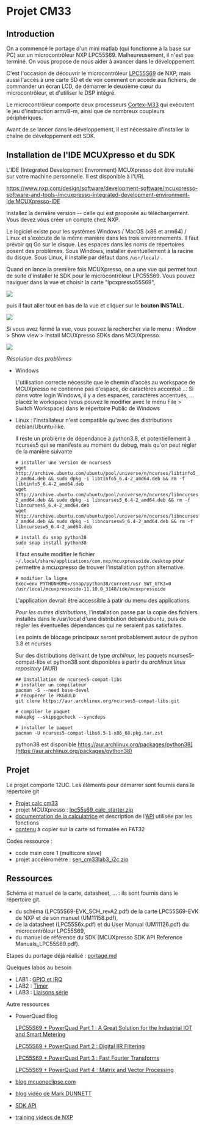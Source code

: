 # Projet CM33

## Introduction

On a commencé le portage d'un mini matlab (qui fonctionne à la base sur PC) sur un microcontrôleur NXP LPC55S69. Malheureusement, il n'est pas terminé. On vous propose de nous aider à avancer dans le développement.

C'est l'occasion de découvrir le microcontrôleur [LPC55S69](https://www.nxp.com/products/processors-and-microcontrollers/arm-microcontrollers/general-purpose-mcus/lpc5500-cortex-m33/high-efficiency-arm-cortex-m33-based-microcontroller-family:LPC55S6x) de NXP, mais aussi l'accès à une carte SD et de voir comment on accède aux fichiers, de commander un écran LCD, de démarrer le deuxième cœur du microcontrôleur, et d'utiliser le DSP intégré.

Le microcontrôleur comporte deux processeurs [Cortex-M33](doc/ARM/Arm-Cortex-M33-Processor-Datasheet.pdf) qui exécutent le jeu d'instruction armv8-m, ainsi que de nombreux coupleurs périphériques.

Avant de se lancer dans le développement, il est nécessaire d'installer la chaîne de développement edt SDK.


## Installation de l'IDE MCUXpresso et du SDK

L'IDE (Integrated Development Envronment) MCUXpresso doit être installé sur votre machine personnelle. Il est disponible à l'URL

https://www.nxp.com/design/software/development-software/mcuxpresso-software-and-tools-/mcuxpresso-integrated-development-environment-ide:MCUXpresso-IDE

Installez la dernière version -- celle qui est proposée au téléchargement. Vous devez vous créer un compte chez NXP.

Le logiciel existe pour les systèmes Windows / MacOS (x86 et arm64) / Linux et s'exécute de la même manière dans les trois environnements. Il faut prévoir qq Go sur le disque. Les espaces dans les noms de répertoires posent des problèmes. Sous Windows, installer éventuellement à la racine du disque. Sous Linux, il installe par défaut dans `/usr/local/` .

Quand on lance la première fois MCUXpresso, on a une vue qui permet tout de suite d'installer le SDK pour le microcontrôleur LPC55S69. Vous pouvez naviguer dans la vue et choisir la carte "lpcxpresso55S69",

![](images/install1.png)

puis il faut aller tout en bas de la vue et cliquer sur le **bouton INSTALL**.

![](images/install2.png)

Si vous avez fermé la vue, vous pouvez la rechercher via le menu : Window > Show view > Install MCUXpresso SDKs   dans MCUXpresso.

![](images/install3.png)

*Résolution des problèmes*

* Windows

	L'utilisation correcte nécessite que le chemin d'accès au workspace de MCUXpresso ne contienne pas d'espace, de caractères accentué ... Si dans votre login Windows, il y a des espaces, caractères accentués, ... placez le workspace (vous pouvez le modifier avec le menu File > Switch Workspace) dans le répertoire Public de Windows

* Linux : l'installateur n'est compatible qu'avec des distributions debian/Ubuntu-like.

	Il reste un problème de dépendance à python3.8, et potentiellement à ncurses5 qui se manifeste au moment du debug, mais qu'on peut régler de la manière suivante

	```
	# installer une version de ncurses5
	wget http://archive.ubuntu.com/ubuntu/pool/universe/n/ncurses/libtinfo5_6.4-2_amd64.deb && sudo dpkg -i libtinfo5_6.4-2_amd64.deb && rm -f libtinfo5_6.4-2_amd64.deb
	wget http://archive.ubuntu.com/ubuntu/pool/universe/n/ncurses/libncurses5_6.4-2_amd64.deb && sudo dpkg -i libncurses5_6.4-2_amd64.deb && rm -f libncurses5_6.4-2_amd64.deb
	wget http://archive.ubuntu.com/ubuntu/pool/universe/n/ncurses/libncursesw5_6.4-2_amd64.deb && sudo dpkg -i libncursesw5_6.4-2_amd64.deb && rm -f libncursesw5_6.4-2_amd64.deb
	
	# install du snap python38
	sudo snap install python38
	```
	
	Il faut ensuite modifier le fichier `~/.local/share/applications/com.nxp/mcuxpressoide.desktop` pour permettre à mcuxpresso de trouver l'installation python alternative.
	
	```
	# modifier la ligne
	Exec=env PYTHONHOME=/snap/python38/current/usr SWT_GTK3=0 /usr/local/mcuxpressoide-11.10.0_3148/ide/mcuxpressoide
	```
	
	L'application devrait être accessible à patir du menu des applications.
	
	*Pour les autres distributions*, l'installation passe par la copie des fichiers installés dans le /usr/local d'une distribution debian/ubuntu, puis de régler les éventuelles dépendances qui ne seraient pas satisfaites.
	
	Les points de blocage principaux seront probablement autour de python 3.8 et ncurses
	
	Sur des distributions dérivant de type *archlinux*, les paquets ncurses5-compat-libs et python38 sont disponibles à partir du *archlinux linux repository* (AUR)

	```
	## Installation de ncurses5-compat-libs
	# installer un compilateur
	pacman -S --need base-devel
	# récupérer le PKGBULD
	git clone https://aur.archlinux.org/ncurses5-compat-libs.git
	
	# compiler le paquet
	makepkg --skippgpcheck --syncdeps
	
	# installer le paquet
	pacman -U ncurses5-compat-libs6.5-1-x86_68.pkg.tar.zst
	```

	python38 est disponible https://aur.archlinux.org/packages/python38](https://aur.archlinux.org/packages/python38)

## Projet

Le projet comporte 12UC. Les éléments pour démarrer sont fournis dans le répertoire git

* [Projet calc cm33](lpc55s69_calc.pdf)
* projet MCUXpresso : [lpc55s69_calc_starter.zip](calc/lpc55s69_calc_starter.zip)
* [documentation de la calculatrice](calc.md) et description de l'[API](insider.md) utilisée par les fonctions 
* [contenu](calc/sdcard.zip) à copier sur la carte sd formatée en FAT32

Codes ressource :

* code main core 1 (multicore slave)
* projet accéléromètre : [sen_cm33lab3_i2c.zip](calc/sen_cm33lab3_i2c.zip)

## Ressources

Schéma et manuel de la carte, datasheet, ... : ils sont fournis dans le répertoire git.

* du schéma (LPC55S69-EVK\_SCH\_revA2.pdf) de la carte LPC55S69-EVK de NXP et de son manuel (UM11158.pdf),
* de la datasheet (LPC55S6x.pdf) et du User Manual (UM11126.pdf) du microcontrôleur LPC55S69,
* du manuel de référence du SDK (MCUXpresso SDK API Reference Manuals\_LPC55S69.pdf).

Etapes du portage déjà réalisé : [portage.md](portage.md)

Quelques labos au besoin

* LAB1 : [GPIO et IRQ](lab1.md)
* LAB2 : [Timer](lab2.md)
* LAB3 : [Liaisons série](lab3.md)

Autre ressources

* PowerQuad Blog

	[LPC55S69 + PowerQuad Part 1 : A Great Solution for the Industrial IOT and Smart Metering](https://community.nxp.com/t5/Blog/LPC55S69-PowerQuad-Part-1-A-Great-Solution-for-the-Industrial/ba-p/1131115)
	
	[LPC55S69 + PowerQuad Part 2 : Digital IIR Filtering](https://community.nxp.com/t5/Blog/LPC55S69-PowerQuad-Part-2-Digital-IIR-Filtering/ba-p/1131184)
	
	[LPC55S69 + PowerQuad Part 3 : Fast Fourier Transforms](https://community.nxp.com/t5/Blog/LPC55S69-PowerQuad-Part-3-Fast-Fourier-Transforms-Rulers-Gauges/ba-p/1131201)

	[LPC55S69 + PowerQuad Part 4 : Matrix and Vector Processing](https://community.nxp.com/t5/Blog/LPC55S69-PowerQuad-Part-4-Matrix-and-Vector-Processing/ba-p/1131130)

* [blog mcuoneclipse.com](https://mcuoneclipse.com)
* [blog vidéo de Mark DUNNETT](https://www.youtube.com/watch?v=w_2wp_wXYMg&list=UUGb0cwww_CENTI1wgo6FJTw&index=28)
* [SDK API](https://mcuxpresso.nxp.com/api_doc/dev/1571/)
* [training videos de NXP](https://www.nxp.com/design/training:TRAINING-EVENTS?&tid=sbmenu#/collection=trainings&start=0&max=25&parameters=TrainingType.Topics.deviceTax.applicationTax.country&query=training_date%3E%3E2020-07-08..*::deviceTax%3E%3Ec731_c1770_c173_c1605&language=en&fields=ExternalFlag.Sub_Asset_Type.Asset_Type.type.url_s.name_s.search_summary.vendor_s.TrainingType.duration_f.event_name_s.country_ms.city.date.source_url_s.duration.Course_URL.Webinar_URL.deviceTax.applicationTax.topics.training_date.training_display_date.source_event.training_time.ModifiedDate)

